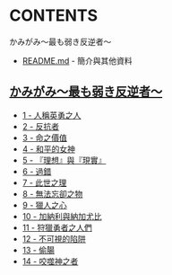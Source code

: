 # CONTENTS

かみがみ〜最も弱き反逆者〜


- [README.md](README.md) - 簡介與其他資料


## [かみがみ～最も弱き反逆者～](00000_%E3%81%8B%E3%81%BF%E3%81%8C%E3%81%BF%EF%BD%9E%E6%9C%80%E3%82%82%E5%BC%B1%E3%81%8D%E5%8F%8D%E9%80%86%E8%80%85%EF%BD%9E)

- [1 - 人稱英勇之人](00000_%E3%81%8B%E3%81%BF%E3%81%8C%E3%81%BF%EF%BD%9E%E6%9C%80%E3%82%82%E5%BC%B1%E3%81%8D%E5%8F%8D%E9%80%86%E8%80%85%EF%BD%9E/1%20-%20%E4%BA%BA%E7%A8%B1%E8%8B%B1%E5%8B%87%E4%B9%8B%E4%BA%BA.txt)
- [2 - 反抗者](00000_%E3%81%8B%E3%81%BF%E3%81%8C%E3%81%BF%EF%BD%9E%E6%9C%80%E3%82%82%E5%BC%B1%E3%81%8D%E5%8F%8D%E9%80%86%E8%80%85%EF%BD%9E/2%20-%20%E5%8F%8D%E6%8A%97%E8%80%85.txt)
- [3 - 命之價值](00000_%E3%81%8B%E3%81%BF%E3%81%8C%E3%81%BF%EF%BD%9E%E6%9C%80%E3%82%82%E5%BC%B1%E3%81%8D%E5%8F%8D%E9%80%86%E8%80%85%EF%BD%9E/3%20-%20%E5%91%BD%E4%B9%8B%E5%83%B9%E5%80%BC.txt)
- [4 - 和平的女神](00000_%E3%81%8B%E3%81%BF%E3%81%8C%E3%81%BF%EF%BD%9E%E6%9C%80%E3%82%82%E5%BC%B1%E3%81%8D%E5%8F%8D%E9%80%86%E8%80%85%EF%BD%9E/4%20-%20%E5%92%8C%E5%B9%B3%E7%9A%84%E5%A5%B3%E7%A5%9E.txt)
- [5 - 『理想』與『現實』](00000_%E3%81%8B%E3%81%BF%E3%81%8C%E3%81%BF%EF%BD%9E%E6%9C%80%E3%82%82%E5%BC%B1%E3%81%8D%E5%8F%8D%E9%80%86%E8%80%85%EF%BD%9E/5%20-%20%E3%80%8E%E7%90%86%E6%83%B3%E3%80%8F%E8%88%87%E3%80%8E%E7%8F%BE%E5%AF%A6%E3%80%8F.txt)
- [6 - 過錯](00000_%E3%81%8B%E3%81%BF%E3%81%8C%E3%81%BF%EF%BD%9E%E6%9C%80%E3%82%82%E5%BC%B1%E3%81%8D%E5%8F%8D%E9%80%86%E8%80%85%EF%BD%9E/6%20-%20%E9%81%8E%E9%8C%AF.txt)
- [7 - 此世之理](00000_%E3%81%8B%E3%81%BF%E3%81%8C%E3%81%BF%EF%BD%9E%E6%9C%80%E3%82%82%E5%BC%B1%E3%81%8D%E5%8F%8D%E9%80%86%E8%80%85%EF%BD%9E/7%20-%20%E6%AD%A4%E4%B8%96%E4%B9%8B%E7%90%86.txt)
- [8 - 無法忘卻之物](00000_%E3%81%8B%E3%81%BF%E3%81%8C%E3%81%BF%EF%BD%9E%E6%9C%80%E3%82%82%E5%BC%B1%E3%81%8D%E5%8F%8D%E9%80%86%E8%80%85%EF%BD%9E/8%20-%20%E7%84%A1%E6%B3%95%E5%BF%98%E5%8D%BB%E4%B9%8B%E7%89%A9.txt)
- [9 - 獵人之心](00000_%E3%81%8B%E3%81%BF%E3%81%8C%E3%81%BF%EF%BD%9E%E6%9C%80%E3%82%82%E5%BC%B1%E3%81%8D%E5%8F%8D%E9%80%86%E8%80%85%EF%BD%9E/9%20-%20%E7%8D%B5%E4%BA%BA%E4%B9%8B%E5%BF%83.txt)
- [10 - 加納利與納加尤比](00000_%E3%81%8B%E3%81%BF%E3%81%8C%E3%81%BF%EF%BD%9E%E6%9C%80%E3%82%82%E5%BC%B1%E3%81%8D%E5%8F%8D%E9%80%86%E8%80%85%EF%BD%9E/10%20-%20%E5%8A%A0%E7%B4%8D%E5%88%A9%E8%88%87%E7%B4%8D%E5%8A%A0%E5%B0%A4%E6%AF%94.txt)
- [11 - 狩獵勇者之人們](00000_%E3%81%8B%E3%81%BF%E3%81%8C%E3%81%BF%EF%BD%9E%E6%9C%80%E3%82%82%E5%BC%B1%E3%81%8D%E5%8F%8D%E9%80%86%E8%80%85%EF%BD%9E/11%20-%20%E7%8B%A9%E7%8D%B5%E5%8B%87%E8%80%85%E4%B9%8B%E4%BA%BA%E5%80%91.txt)
- [12 - 不可視的陷阱](00000_%E3%81%8B%E3%81%BF%E3%81%8C%E3%81%BF%EF%BD%9E%E6%9C%80%E3%82%82%E5%BC%B1%E3%81%8D%E5%8F%8D%E9%80%86%E8%80%85%EF%BD%9E/12%20-%20%E4%B8%8D%E5%8F%AF%E8%A6%96%E7%9A%84%E9%99%B7%E9%98%B1.txt)
- [13 - 偷腸](00000_%E3%81%8B%E3%81%BF%E3%81%8C%E3%81%BF%EF%BD%9E%E6%9C%80%E3%82%82%E5%BC%B1%E3%81%8D%E5%8F%8D%E9%80%86%E8%80%85%EF%BD%9E/13%20-%20%E5%81%B7%E8%85%B8.txt)
- [14 - 咬噬神之者](00000_%E3%81%8B%E3%81%BF%E3%81%8C%E3%81%BF%EF%BD%9E%E6%9C%80%E3%82%82%E5%BC%B1%E3%81%8D%E5%8F%8D%E9%80%86%E8%80%85%EF%BD%9E/14%20-%20%E5%92%AC%E5%99%AC%E7%A5%9E%E4%B9%8B%E8%80%85.txt)